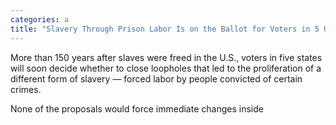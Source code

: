 ```yaml
---
categories: a
title: "Slavery Through Prison Labor Is on the Ballot for Voters in 5 US States"
---
```


More than 150 years after slaves were freed in the U.S., voters in five states will soon decide whether to close loopholes that led to the proliferation of a different form of slavery — forced labor by people convicted of certain crimes.



None of the proposals would force immediate changes inside